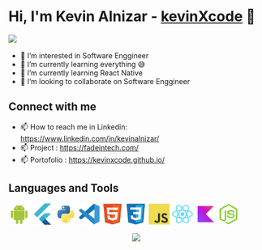 # Hi, I'm Kevin Alnizar - [kevinXcode](https://kevinxcode.github.io/) 👋
![](https://komarev.com/ghpvc/?username=kevinxcode&color=blue&style=for-the-badge)
- 👀 I’m interested in Software Enggineer 
- 🌱 I’m currently learning everything 😅
- 🌱 I’m currently learning React Native
- 💞️ I’m looking to collaborate on Software Enggineer

## Connect with me
- 📫 How to reach me in Linkedin: https://www.linkedin.com/in/kevinalnizar/ 
- 📫 Project : https://fadeintech.com/
- 📫 Portofolio : https://kevinxcode.github.io/

## Languages and Tools
<p>
<img src="https://raw.githubusercontent.com/devicons/devicon/master/icons/android/android-plain.svg" alt="Android Logo" width="42px">
<img src="https://raw.githubusercontent.com/devicons/devicon/master/icons/flutter/flutter-original.svg" alt="Android Logo" width="42px">
<img src="https://raw.githubusercontent.com/devicons/devicon/master/icons/python/python-original.svg" alt="Android Logo" width="42px">
<img src="https://raw.githubusercontent.com/devicons/devicon/master/icons/vscode/vscode-original.svg" alt="html5 Logo" width="42px">
<img src="https://raw.githubusercontent.com/devicons/devicon/master/icons/html5/html5-original.svg" alt="css 3 Logo" width="42px">
<img src="https://raw.githubusercontent.com/devicons/devicon/master/icons/css3/css3-original.svg" alt="java script Logo" width="42px">
<img src="https://raw.githubusercontent.com/devicons/devicon/master/icons/javascript/javascript-original.svg" alt="React Logo" width="42px">
<img src="https://raw.githubusercontent.com/devicons/devicon/master/icons/react/react-original.svg" alt="Kotlin Logo" width="42px">
<img src="https://raw.githubusercontent.com/devicons/devicon/master/icons/kotlin/kotlin-original.svg" alt="Node js Logo" width="42px">
<img src="https://raw.githubusercontent.com/devicons/devicon/master/icons/nodejs/nodejs-original.svg" alt="Android Logo" width="42px">
</p>

<center>
<img src="https://media0.giphy.com/media/qgQUggAC3Pfv687qPC/giphy.gif?cid=ecf05e470wiivnekxhe647ezupmu99zoyuqkf65pj6dx2oxz&rid=giphy.gif&ct=g">
</center>

<!---
kevinxcode/kevinxcode is a ✨ special ✨ repository because its `README.md` (this file) appears on your GitHub profile.
You can click the Preview link to take a look at your changes.
--->
